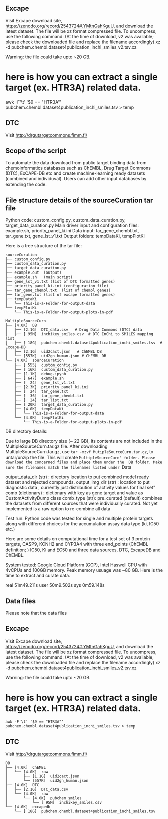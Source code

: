 ## Excape

Visit Excape download site, https://zenodo.org/record/2543724#.YMtnGahKguU,
and download the latest dataset. The file will be xz format compressed file. 
To uncompress, use the following command: 
(At the time of download, v2 was available; please check the downloaded file and replace the 
filename accordingly)
xz -d pubchem.chembl.dataset4publication_inchi_smiles_v2.tsv.xz 

Warning: the file could take upto ~20 GB. 
# here is how you can extract a single target (ex. HTR3A) related data.
awk -F'\t' '$9 == "HTR3A"'  pubchem.chembl.dataset4publication_inchi_smiles.tsv > temp

## DTC

Visit http://drgutargetcommons.fimm.fi/ 



## Scope of the script

To automate the data download from public target binding 
data from chemoinformatics databases such as ChEMBL, 
Drug Target Commons (DTC), ExCAPE-DB etc and create 
machine-learning ready datasets (combined and individuval).
Users can add other input databases by extending 
the code.   

## File structure details of the sourceCuration tar file

Python code: custom_config.py, custom_data_curation.py, target_data_curation.py
Main driver input and configuration files: example.sh, priority_panel_ki.ini
Data input: tar_gene_chembl.txt, tar_gene.txt, gene_lst_v1.txt 
Output folders: tempDataKi, tempPlotKi 

Here is a tree structure of the tar file:
```
sourceCuration
├── custom_config.py
├── custom_data_curation.py
├── target_data_curation.py
├── example.out  (output)
├── example.sh   (main script)
├── gene_lst_v1.txt (list of DTC formatted genes)
├── priority_panel_ki.ini (configuration file)
├── tar_gene_chembl.txt  (list of chembl genes)
├── tar_gene.txt (list of excape formatted genes)
├── tempDataKi
│   └── This-is-a-Folder-for-output-data
└── tempPlotKi
    └── This-is-a-Folder-for-output-plots-in-pdf
    
MultipleSourceCurn
├── [4.0K]  DB
│   ├── [2.1G]  DTC_data.csv   # Drug Data Commons (DTC) data 
│   ├── [ 95M]  inchikey_smiles.csv  # DTC InChi to SMILES mapping list
│   ├── [ 18G]  pubchem.chembl.dataset4publication_inchi_smiles.tsv  # Excape-DB
│   ├── [2.1G]  uid2cact.json   # ChEMBL DB
│   └── [557K]  uid2gn_human.json # ChEMBL DB
└── [4.0K]  sourceCuration
    ├── [ 555]  custom_config.py
    ├── [ 16K]  custom_data_curation.py
    ├── [1.1K]  debug.ipynb
    ├── [ 647]  example.sh
    ├── [  24]  gene_lst_v1.txt
    ├── [2.3K]  priority_panel_ki.ini
    ├── [  24]  tar_gene.txt  
    ├── [  36]  tar_gene_chembl.txt
    ├── [  24]  tar_list.txt
    ├── [ 20K]  target_data_curation.py
    ├── [4.0K]  tempDataKi
    │   └── This-is-a-Folder-for-output-data
    └── [4.0K]  tempPlotKi
        └── This-is-a-Folder-for-output-plots-in-pdf
```

DB directory details: 

Due to large DB directory size (~ 22 GB), its contents are not included in the MultipleSourceCurn.tar.gz file. 
After downloading MultipleSourceCurn.tar.gz, use `tar -xzvf MutipleSourceCurn.tar.gz`, to untar/unzip the 
file. This will create `MultipleSourceCurn' folder. Please download the concerned files and place them under the 
DB folder. Make sure the filenames match the filenames listed under `Data


output_data_dir (str) : directory location to put combined model ready dataset and rejected compounds.
output_img_dir (str) : location to put diagnostic data , currently just distribution of activity values for final set"
comb (dictionary) : dictionary with key as gene target and value as CustomActivityDump class
comb_type (str): pre_curated (default) combines the datasets from different sources that were individually curated. 
Not yet implemented is a raw option to re-combine all data

Test run: 
Python code was tested for single and multiple protein targets along with different choices 
for the accumulation assay data type (ki, IC50 etc.)  

Here are some details on computational time for a test set of 3 protein targets, CASP9, KCNH2 and CYP3A4 with 
three end_points (ChEMBL definition;  ) IC50, Ki and EC50 and three data sources, DTC, ExcapeDB and ChEMBL. 

System tested: Google Cloud Platform (GCP), Intel Haswell CPU with 4vCPUs and 100GB memory. 
Peak memory usuage was ~80 GB. Here is the time to extract and curate data.

real    51m49.211s
user    50m9.502s
sys     0m59.148s

## Data files 

Please note that the data files 

## Excape

Visit Excape download site, https://zenodo.org/record/2543724#.YMtnGahKguU,
and download the latest dataset. The file will be xz format compressed file. 
To uncompress, use the following command: 
(At the time of download, v2 was available; please check the downloaded file and replace the 
filename accordingly)
xz -d pubchem.chembl.dataset4publication_inchi_smiles_v2.tsv.xz 

Warning: the file could take upto ~20 GB. 
# here is how you can extract a single target (ex. HTR3A) related data.
```
awk -F'\t' '$9 == "HTR3A"'  pubchem.chembl.dataset4publication_inchi_smiles.tsv > temp
```
## DTC

Visit http://drgutargetcommons.fimm.fi/ 

```
DB
├── [4.0K]  ChEMBL
│   └── [4.0K]  raw
│       ├── [1.1G]  uid2cact.json
│       └── [557K]  uid2gn_human.json
├── [4.0K]  DTC
│   ├── [2.1G]  DTC_data.csv
│   └── [4.0K]  raw
│       └── [4.0K]  pubchem_smiles
│           └── [ 95M]  inchikey_smiles.csv
└── [4.0K]  excapedb
    └── [ 18G]  pubchem.chembl.dataset4publication_inchi_smiles.tsv
```


